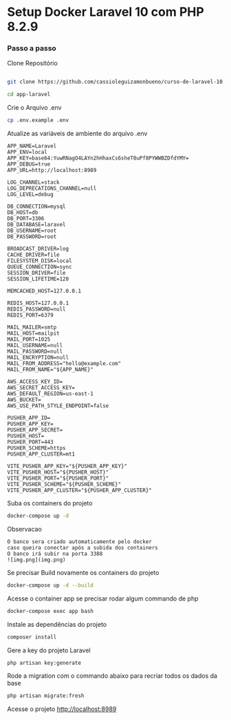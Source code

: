 
# Setup Docker Laravel 10 com PHP 8.2.9

### Passo a passo
Clone Repositório
```sh

git clone https://github.com/cassioleguizamonbueno/curso-de-laravel-10.git app-laravel
```
```sh
cd app-laravel
```


Crie o Arquivo .env
```sh
cp .env.example .env
```


Atualize as variáveis de ambiente do arquivo .env
```dosini
APP_NAME=Laravel
APP_ENV=local
APP_KEY=base64:YuwRNagO4LAYn2hHhaxCs6sheT0uPf8PYWWBZDfdYMY=
APP_DEBUG=true
APP_URL=http://localhost:8989

LOG_CHANNEL=stack
LOG_DEPRECATIONS_CHANNEL=null
LOG_LEVEL=debug

DB_CONNECTION=mysql
DB_HOST=db
DB_PORT=3306
DB_DATABASE=laravel
DB_USERNAME=root
DB_PASSWORD=root

BROADCAST_DRIVER=log
CACHE_DRIVER=file
FILESYSTEM_DISK=local
QUEUE_CONNECTION=sync
SESSION_DRIVER=file
SESSION_LIFETIME=120

MEMCACHED_HOST=127.0.0.1

REDIS_HOST=127.0.0.1
REDIS_PASSWORD=null
REDIS_PORT=6379

MAIL_MAILER=smtp
MAIL_HOST=mailpit
MAIL_PORT=1025
MAIL_USERNAME=null
MAIL_PASSWORD=null
MAIL_ENCRYPTION=null
MAIL_FROM_ADDRESS="hello@example.com"
MAIL_FROM_NAME="${APP_NAME}"

AWS_ACCESS_KEY_ID=
AWS_SECRET_ACCESS_KEY=
AWS_DEFAULT_REGION=us-east-1
AWS_BUCKET=
AWS_USE_PATH_STYLE_ENDPOINT=false

PUSHER_APP_ID=
PUSHER_APP_KEY=
PUSHER_APP_SECRET=
PUSHER_HOST=
PUSHER_PORT=443
PUSHER_SCHEME=https
PUSHER_APP_CLUSTER=mt1

VITE_PUSHER_APP_KEY="${PUSHER_APP_KEY}"
VITE_PUSHER_HOST="${PUSHER_HOST}"
VITE_PUSHER_PORT="${PUSHER_PORT}"
VITE_PUSHER_SCHEME="${PUSHER_SCHEME}"
VITE_PUSHER_APP_CLUSTER="${PUSHER_APP_CLUSTER}"
```

Suba os containers do projeto
```sh
docker-compose up -d
```

Observacao
```
O banco sera criado automaticamente pelo docker
caso queira conectar após a subida dos containers 
O banco irá subir na porta 3388
![img.png](img.png)
```

Se precisar Build novamente os containers do projeto
```sh
docker-compose up -d --build
```

Acesse o container app se precisar rodar algum commando de php
```sh
docker-compose exec app bash
```


Instale as dependências do projeto
```sh
composer install
```


Gere a key do projeto Laravel
```sh
php artisan key:generate
```

Rode a migration com o commando abaixo para recriar todos os dados da base 
```sh
php artisan migrate:fresh
```


Acesse o projeto
[http://localhost:8989](http://localhost:8989)
